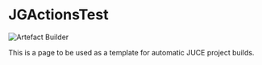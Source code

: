 # JGActionsTest

![Artefact Builder](https://github.com/spearse/JGActionsTest/workflows/Artefact%20Builder/badge.svg?branch=master)


This is a page to be used as a template for automatic JUCE project builds.  




